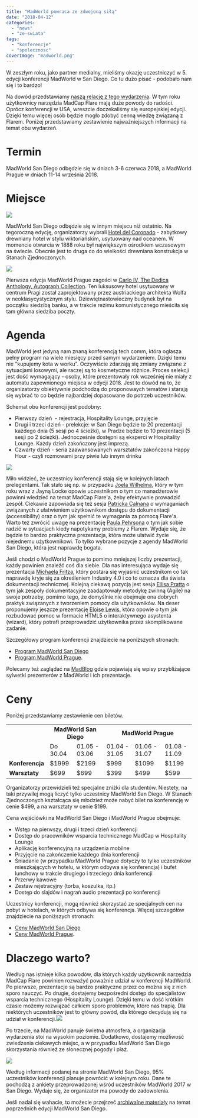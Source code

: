 ```yaml
---
title: "MadWorld powraca ze zdwojoną siłą"
date: "2018-04-12"
categories: 
  - "news"
  - "ze-swiata"
tags: 
  - "konferencje"
  - "spolecznosc"
coverImage: "madworld.png"
---
```


W zeszłym roku, jako partner medialny, mieliśmy okazję uczestniczyć w 5. edycji konferencji MadWorld w San Diego. Co tu dużo pisać - podobało nam się i to bardzo!

Na dowód przedstawiamy [naszą relację z tego wydarzenia](http://techwriter.pl/madworld-2017-relacja/). W tym roku użytkownicy narzędzia MadCap Flare mają duże powody do radości. Oprócz konferencji w USA, wreszcie doczekaliśmy się europejskiej edycji. Dzięki temu więcej osób będzie mogło zdobyć cenną wiedzę związaną z Flarem. Poniżej przedstawiamy zestawienie najważniejszych informacji na temat obu wydarzeń.

# Termin

MadWorld San Diego odbędzie się w dniach 3-6 czerwca 2018, a MadWorld Prague w dniach 11-14 września 2018.

# Miejsce

[![](images/MW2018-HotelImage-1024x512-1024x512.jpg)](http://techwriter.pl/wp-content/uploads/2018/04/MW2018-HotelImage-1024x512.jpg)

MadWorld San Diego odbędzie się w innym miejscu niż ostatnio. Na tegoroczną edycję, organizatorzy wybrali [Hotel del Coronado](https://hoteldel.com/) - zabytkowy drewniany hotel w stylu wiktoriańskim, usytuowany nad oceanem. W momencie otwarcia w 1888 roku był największym ośrodkiem wczasowym na świecie. Obecnie jest to druga co do wielkości drewniana konstrukcja w Stanach Zjednoczonych.

[![](images/MWEU2018-Image3-1024x512-1024x512.jpg)](http://techwriter.pl/wp-content/uploads/2018/04/MWEU2018-Image3-1024x512.jpg)

Pierwsza edycja MadWorld Prague zagości w [Carlo IV, The Dedica Anthology, Autograph Collection](https://www.marriott.com/hotels/travel/prgak-carlo-iv-the-dedica-anthology-autograph-collection/?scid=bb1a189a-fec3-4d19-a255-54ba596febe2). Ten luksusowy hotel usytuowany w centrum Pragi został zaprojektowany przez austriackiego architekta Wolfa w neoklasycystycznym stylu. Dziewiętnastowieczny budynek był na początku siedzibą banku, a w trakcie reżimu komunistycznego mieściła się tam główna siedziba poczty.

# Agenda

MadWorld jest jedyną nam znaną konferencją tech comm, która ogłasza pełny program na wiele miesięcy przed samym wydarzeniem. Dzięki temu nie "kupujemy kota w worku". Oczywiście zdarzają się zmiany związane z sytuacjami losowymi, ale raczej są to kosmetyczne różnice. Proces selekcji jest dość wymagający - osoby, które prezentowały rok wcześniej nie miały z automatu zapewnionego miejsca w edycji 2018. Jest to dowód na to, że organizatorzy obiektywnie podchodzą do proponowaych tematów i starają się wybrać to co będzie najbardziej dopasowane do potrzeb uczestników.

Schemat obu konferencji jest podobny:

- Pierwszy dzień  - rejestracja, Hospitality Lounge, przyjęcie
- Drugi i trzeci dzień - prelekcje: w San Diego będzie to 20 prezentacji każdego dnia (5 sesji po 4 ścieżki), w Pradze będzie to 10 prezentacji (5 sesji po 2 ścieżki). Jednocześnie dostępni są eksperci w Hospitality Lounge. Każdy dzień zakończony jest imprezą.
- Czwarty dzień - seria zaawansowanych warsztatów zakończona Happy Hour - czyli rozmowami przy piwie lub innym drinku

[![](images/MW2018-Image1-1024x512-1024x512.jpg)](http://techwriter.pl/wp-content/uploads/2018/04/MW2018-Image1-1024x512.jpg)

Miło widzieć, że uczestnicy konferencji stają się w kolejnych latach prelegentami. Tak stało się np. w przypadku [Joela Wilhelma](https://www.madcapsoftware.com/conference/madworld-2018/speakers/joel-wilhelm/), który w tym roku wraz z Jayną Locke opowie uczestnikom o tym co manadżerowie powinni wiedzieć na temat MadCap Flare'a, żeby efektywnie prowadzić zespół. Ciekawie zapowiada się też sesja [Patricka Calnana](https://www.madcapsoftware.com/conference/madworld-2018/speakers/patrick-calnan/) o wymaganiach związanych z ułatwieniem użytkownikom dostępu do dokumentacji (accessibility) oraz o tym jak spełnić te wymagania za pomocą Flare'a. Warto też zwrócić uwagę na prezentację [Paula Pehrsona](https://www.madcapsoftware.com/conference/madworld-2018/speakers/paul-pehrson/) o tym jak sobie radzić w sytuacjach kiedy napotykamy problemy z Flarem. Wydaje się, że będzie to bardzo praktyczna prezentacja, która może ułatwić życie niejednemu użytkownikowi. To tylko wybrane pozycje z agendy MadWorld San Diego, która jest naprawdę bogata.

Jeśli chodzi o MadWorld Prague to pomimo mniejszej liczby prezentacji, każdy powinien znaleźć coś dla siebie. Dla nas interesująca wydaje się prezentacja [Michaela Fritza](https://www.madcapsoftware.com/conference/madworld-europe-2018/speakers/michael-fritz/), który postara się wyjaśnić uczestnikom co tak naprawdę kryje się za określeniem Industry 4.0 i co to oznacza dla świata dokumentacji technicznej. Kolejną ciekawą pozycją jest sesja [Ellisa Pratta](https://www.madcapsoftware.com/conference/madworld-europe-2018/speakers/ellis-pratt/) o tym jak zespoły dokumentacyjne zaadaptowały metodykę zwinną (Agile) na swoje potrzeby, pomimo tego, że domyślnie nie obejmuje ona dobrych praktyk związanych z tworzeniem pomocy dla użytkowników. Na deser proponujemy jeszcze prezentację [Eloise Lewis](https://www.madcapsoftware.com/conference/madworld-europe-2018/speakers/eloise-lewis/), która opowie o tym jak rozbudować pomoc w formacie HTML5 o interaktywnego asystenta (wizard), który potrafi przeprowadzić użytkownika przez skomplikowane zadanie.

Szczegółowy program konferencji znajdziecie na poniższych stronach:

- [Program MadWorld San Diego](https://www.madcapsoftware.com/conference/madworld-2018/schedule/)
- [Program MadWorld Prague](https://www.madcapsoftware.com/conference/madworld-europe-2018/schedule/).

Polecamy też zaglądać na [MadBlog](https://www.madcapsoftware.com/blog/) gdzie pojawiają się wpisy przybliżające sylwetki prezenterów z MadWorld i ich prezentacje.

# Ceny

Poniżej przedstawiamy zestawienie cen biletów.

<table><tbody><tr><td rowspan="2"></td><td style="text-align: center;" colspan="2"><strong>MadWorld San Diego</strong></td><td style="text-align: center;" colspan="3"><strong>MadWorld Prague</strong></td></tr><tr><td>Do 30.04</td><td>01.05 - 03.06</td><td>01.04 - 31.05</td><td>01.06 - 31.07</td><td>01.08 - 11.09</td></tr><tr><td><strong>Konferencja</strong></td><td>$1999</td><td>$2199</td><td>$999</td><td>$1099</td><td>$1199</td></tr><tr><td><strong>Warsztaty</strong></td><td>$699</td><td>$699</td><td>$399</td><td>$499</td><td>$599</td></tr></tbody></table>

Organizatorzy przewidzieli też specjalne zniżki dla studentów. Niestety, na taki przywilej mogą liczyć tylko uczestnicy MadWorld San Diego. W Stanach Zjednoczonych kształcąca się młodzież może nabyć bilet na konferencję w cenie $499, a na warsztaty w cenie $199.

Cena wejściówki na MadWorld San Diego i MadWorld Prague obejmuje:

- Wstęp na pierwszy, drugi i trzeci dzień konferencji
- Dostęp do pracowników wsparcia technicznego MadCap w Hospitality Lounge
- Aplikację konferencyjną na urządzenia mobilne
- Przyjęcie na zakończenie każdego dnia konferencji
- Śniadanie (w przypadku MadWorld Prague dotyczy to tylko uczestników mieszkających w hotelu, w którym odbywa się konferencja) i bufet lunchowy w trakcie drugiego i trzeciego dnia konferencji
- Przerwy kawowe
- Zestaw rejetracyjny (torba, koszulka, itp.)
- Dostęp do slajdów i nagrań audio prezentacji po konferencji

Uczestnicy konferencji, mogą również skorzystać ze specjalnych cen na pobyt w hotelach, w których odbywa się konferencja. Więcej szczegółów znajdziecie na poniższych stronach:

- [Ceny MadWorld San Diego](https://www.madcapsoftware.com/conference/madworld-2018/pricing.aspx)
- [Ceny MadWorld Prague](https://www.madcapsoftware.com/conference/madworld-europe-2018/pricing.aspx).

# Dlaczego warto?

Według nas istnieje kilka powodów, dla których każdy użytkownik narzędzia MadCap Flare powinien rozważyć poważnie udział w konferencji MadWorld. Po pierwsze, prezentacje są bardzo praktyczne przez co można się z nich sporo nauczyć. Po drugie, dostajemy bezpośredni dostęp do specjalistów wsparcia technicznego (Hospitality Lounge). Dzięki temu w dość krótkim czasie możemy rozwiązać całkiem sporo problemów, które nas trapią. Dla niektórych uczestników jest to główny powód, dla którego decydują się na udział w konferencji.[![](images/MW2018-Image3-1024x512-1024x512.jpg)](http://techwriter.pl/wp-content/uploads/2018/04/MW2018-Image3-1024x512.jpg)

Po trzecie, na MadWorld panuje świetna atmosfera, a organizacja wydarzenia stoi na wysokim poziomie. Dodatkowo, dostajemy możliwość zwiedzenia ciekawych miejsc, a w przypadku MadWorld San Diego skorzystania również ze słonecznej pogody i plaż.

[![](images/MWEU2018-Image2-1024x512-1024x512.jpg)](http://techwriter.pl/wp-content/uploads/2018/04/MWEU2018-Image2-1024x512.jpg)

Według informacji podanej na stronie MadWorld San Diego, 95% uczestników konferencji planuje powrócić w kolejnym roku. Dane te pochodzą z ankiety przeprowadzonej wśród uczestników MadWorld 2017 w San Diego. Wydaje się, że organizator ma powody do zadowolenia.

Jeśli nadal się wahacie, to możecie przejrzeć [archiwalne materiały](https://www.madcapsoftware.com/past-conferences/) na temat poprzednich edycji MadWorld San Diego.
